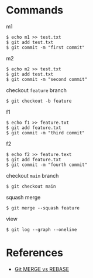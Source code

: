 # Commands
m1
```
$ echo m1 >> test.txt
$ git add test.txt
$ git commit -m "first commit"
```

m2
```
$ echo m2 >> test.txt
$ git add test.txt
$ git commit -m "second commit"
```

checkout `feature` branch
```
$ git checkout -b feature
```

f1
```
$ echo f1 >> feature.txt
$ git add feature.txt
$ git commit -m "third commit"
```

f2
```
$ echo f2 >> feature.text
$ git add feature.txt
$ git commit -m "fourth commit"
```

checkout `main` branch
```
$ git checkout main
```

squash merge
```
$ git merge --squash feature
```

view
```
$ git log --graph --oneline
```

# References
* [Git MERGE vs REBASE](https://youtu.be/CRlGDDprdOQ?t=337)
